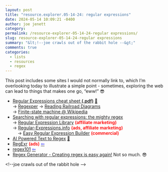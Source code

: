 ```yaml
---
layout: post
title: "resource.explorer.05-14-24: regular expressions"
date: 2024-05-14 10:09:21 -0400
author: joe jenett
category: 
permalink: /resource-explorer-05-14-24-regular expressions/
slug: resource-explorer-05-14-24-regular expressions
summary: "&lt;!--joe crawls out of the rabbit hole --&gt;"
comments: true
categories:
  - lists
  - resources
  - regex
---
```

<p>
	This post includes some sites I would not normally link to, which I’m overlooking today to illustrate a simple point - sometimes, exploring the web can lead to things that makes one go, “eww!” 😎
</p>
<ul class="links">
	<li><a title="Regular Expressions cheat sheet" href="https://web.mit.edu/hackl/www/lab/turkshop/slides/regex-cheatsheet.pdf">Regular Expressions cheat sheet <span style="font-weight:600;">(.pdf)</span></a> <a href="https://pinboard.in/u:stephanieleary">📌</a><br>&#8594; <a title="You thought you only had two problems..." href="https://regexper.com/">Regexper</a> &#8594; <a href="https://regexper.com/documentation.html">Reading Railroad Diagrams</a><br>&#8594; <a href="https://en.wikipedia.org/wiki/Finite-state_machine">Finite-state machine @ Wikipedia</a></li>
	<li><a title="Searching with regular expressions: the mighty regex – The Eclectic Light Company" href="https://eclecticlight.co/2024/04/20/searching-with-regular-expressions-the-mighty-regex/">Searching with regular expressions: the mighty regex</a><br>&#8594; <a title="Regular Expression Library" href="https://regexlib.com/">Regular Expression Library</a> <span style="color:red;font-weight:600;">(affiliate marketing)</span><br>&#8594; <a title="Regex Tutorial, Examples and Reference - Regexp Patterns"href="https://www.regular-expressions.info/">Regular-Expressions.info</a> <span style="color:red;font-weight:600;">(ads, affiliate marketing)</span><br> &nbsp; &nbsp; &#8594; <a href="https://www.regexbuddy.com/create.html">Easy Regular Expression Builder</a> <span style="color:red;font-weight:600;">(commercial)</span></li>
	<li><a title="AI Powered Text to Regex" href="https://rgx.tools/">AI Powered Text to Regex</a> <a href="https://pinboard.in/u:fileformat">📌</a></li>
	<li><a title="RegExr: Learn, Build, & Test RegEx" href="https://regexr.com/">RegExr</a> <span style="color:red;font-weight:600;">(ads)</span>  <a title="source" href="https://dwt-archives.joejenett.com/"><span style="color:blue;">&#8678;</span></a></li>
	<li><a title="regex101: build, test, and debug regex" href="https://regex101.com/">regex101</a>  <a title="source" href="https://dwt-archives.joejenett.com/"><span style="color:blue;">&#8678;</span></a></li>
	<li><a title="Regex Generator - Creating regex is easy again!" href="https://regex-generator.olafneumann.org/">Regex Generator - Creating regex is easy again!</a> Not so much. 😎</li>
</ul>
<p>
	&lt;!--joe crawls out of the rabbit hole --&gt;
</p>
<a href="https://brid.gy/publish/mastodon"></a>